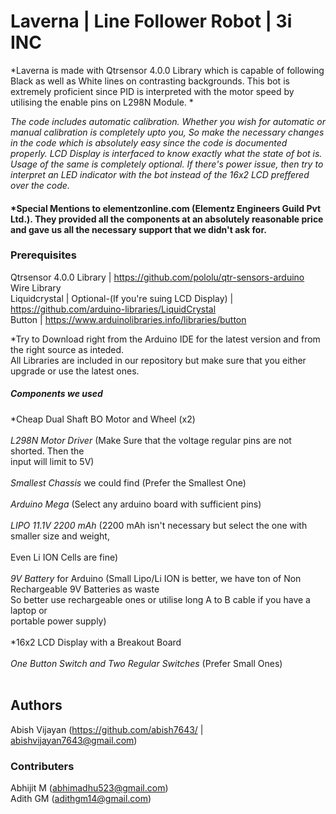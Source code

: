 # Laverna | Line Follower Robot | 3i INC

*Laverna is made with Qtrsensor 4.0.0 Library which is capable of following Black as well as White lines on contrasting backgrounds. This bot is extremely proficient since PID is interpreted with the motor speed by utilising the enable pins on L298N Module. *

*The code includes automatic calibration. Whether you wish for automatic or manual calibration is completely upto you, So make the necessary changes in the code which is absolutely easy since the code is documented properly. LCD Display is interfaced to know exactly what the state of bot is. Usage of the same is completely optional. If there's power issue, then try to interpret an LED indicator with the bot instead of the 16x2 LCD preffered over the code.*

#### *Special Mentions to elementzonline.com (Elementz Engineers Guild Pvt Ltd.). They provided all the components at an absolutely reasonable price and gave us all the necessary support that we didn't ask for.

### Prerequisites

Qtrsensor 4.0.0 Library | https://github.com/pololu/qtr-sensors-arduino <br/>
Wire Library <br/>
Liquidcrystal | Optional-(If you're suing LCD Display) | https://github.com/arduino-libraries/LiquidCrystal <br/>
Button | https://www.arduinolibraries.info/libraries/button <br/>

*Try to Download right from the Arduino IDE for the latest version and from the right source as inteded. <br/>
All Libraries are included in our repository but make sure that you either upgrade or use the latest ones.

##### Components we used

*Cheap Dual Shaft BO Motor and Wheel (x2) <br/>
<br/>
*L298N Motor Driver* (Make Sure that the voltage regular pins are not shorted. Then the
                 <br/>input will limit to 5V) <br/>
                 <br/>
*Smallest Chassis* we could find (Prefer the Smallest One) <br/>
<br/>
*Arduino Mega* (Select any arduino board with sufficient pins) <br/>
<br/>
*LIPO 11.1V 2200 mAh*     (2200 mAh isn't necessary but select the one with smaller size and weight, <br/>
                    <br/>  Even Li ION Cells are fine) <br/>
                    <br/>
*9V Battery* for Arduino  (Small Lipo/Li ION is better, we have ton of Non Rechargeable 9V Batteries as waste <br/>
                           So better use rechargeable ones or utilise long A to B cable if you have a laptop or <br/>
                           portable power supply) <br/>
                           <br/>
*16x2 LCD Display with a Breakout Board <br/>
<br/>
*One Button Switch and Two Regular Switches* (Prefer Small Ones) <br/>
<br/>
## Authors

Abish Vijayan (https://github.com/abish7643/ | abishvijayan7643@gmail.com)

### Contributers

Abhijit M (abhimadhu523@gmail.com) <br/>
Adith GM (adithgm14@gmail.com)

